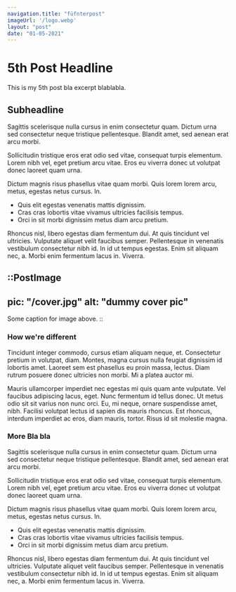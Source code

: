 ```yaml
---
navigation.title: "füfnterpost"
imageUrl: '/logo.webp'
layout: "post"
date: "01-05-2021"
---
```

# 5th Post Headline

This is my 5th post bla excerpt blablabla.

## Subheadline

Sagittis scelerisque nulla cursus in enim consectetur quam. Dictum
urna sed consectetur neque tristique pellentesque. Blandit amet,
sed aenean erat arcu morbi.

Sollicitudin tristique eros erat odio sed vitae, consequat
turpis elementum. Lorem nibh vel, eget pretium arcu vitae. Eros
eu viverra donec ut volutpat donec laoreet quam urna.

Dictum magnis risus phasellus vitae quam morbi. Quis lorem lorem
arcu, metus, egestas netus cursus. In.

- Quis elit egestas venenatis mattis dignissim.
- Cras cras lobortis vitae vivamus ultricies facilisis tempus.
- Orci in sit morbi dignissim metus diam arcu pretium.

Rhoncus nisl, libero egestas diam fermentum dui. At quis
tincidunt vel ultricies. Vulputate aliquet velit faucibus
semper. Pellentesque in venenatis vestibulum consectetur nibh
id. In id ut tempus egestas. Enim sit aliquam nec, a. Morbi enim
fermentum lacus in. Viverra.

::PostImage
---
pic: "/cover.jpg"
alt: "dummy cover pic"
---
Some caption for image above.
::

### How we're different
Tincidunt integer commodo, cursus etiam aliquam neque, et.
Consectetur pretium in volutpat, diam. Montes, magna cursus
nulla feugiat dignissim id lobortis amet. Laoreet sem est
phasellus eu proin massa, lectus. Diam rutrum posuere donec
ultricies non morbi. Mi a platea auctor mi.

Mauris ullamcorper imperdiet nec egestas mi quis quam ante
vulputate. Vel faucibus adipiscing lacus, eget. Nunc fermentum
id tellus donec. Ut metus odio sit sit varius non nunc orci. Eu,
mi neque, ornare suspendisse amet, nibh. Facilisi volutpat
lectus id sapien dis mauris rhoncus. Est rhoncus, interdum
imperdiet ac eros, diam mauris, tortor. Risus id sit molestie
magna.

### More Bla bla

Sagittis scelerisque nulla cursus in enim consectetur quam. Dictum
urna sed consectetur neque tristique pellentesque. Blandit amet,
sed aenean erat arcu morbi.

Sollicitudin tristique eros erat odio sed vitae, consequat
turpis elementum. Lorem nibh vel, eget pretium arcu vitae. Eros
eu viverra donec ut volutpat donec laoreet quam urna.

Dictum magnis risus phasellus vitae quam morbi. Quis lorem lorem
arcu, metus, egestas netus cursus. In.

- Quis elit egestas venenatis mattis dignissim.
- Cras cras lobortis vitae vivamus ultricies facilisis tempus.
- Orci in sit morbi dignissim metus diam arcu pretium.

Rhoncus nisl, libero egestas diam fermentum dui. At quis
tincidunt vel ultricies. Vulputate aliquet velit faucibus
semper. Pellentesque in venenatis vestibulum consectetur nibh
id. In id ut tempus egestas. Enim sit aliquam nec, a. Morbi enim
fermentum lacus in. Viverra.
